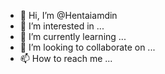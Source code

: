 - 👋 Hi, I’m @Hentaiamdin
- 👀 I’m interested in ...
- 🌱 I’m currently learning ...
- 💞️ I’m looking to collaborate on ...
- 📫 How to reach me ...

<!---
Hentaiamdin/Hentaiamdin is a ✨ special ✨ repository because its `README.md` (this file) appears on your GitHub profile.
You can click the Preview link to take a look at your changes.
--->
